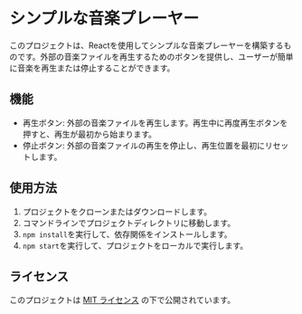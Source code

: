 # シンプルな音楽プレーヤー

このプロジェクトは、Reactを使用してシンプルな音楽プレーヤーを構築するものです。外部の音楽ファイルを再生するためのボタンを提供し、ユーザーが簡単に音楽を再生または停止することができます。

## 機能

- 再生ボタン: 外部の音楽ファイルを再生します。再生中に再度再生ボタンを押すと、再生が最初から始まります。
- 停止ボタン: 外部の音楽ファイルの再生を停止し、再生位置を最初にリセットします。

## 使用方法

1. プロジェクトをクローンまたはダウンロードします。
2. コマンドラインでプロジェクトディレクトリに移動します。
3. `npm install`を実行して、依存関係をインストールします。
4. `npm start`を実行して、プロジェクトをローカルで実行します。

## ライセンス

このプロジェクトは [MIT ライセンス](LICENSE) の下で公開されています。
